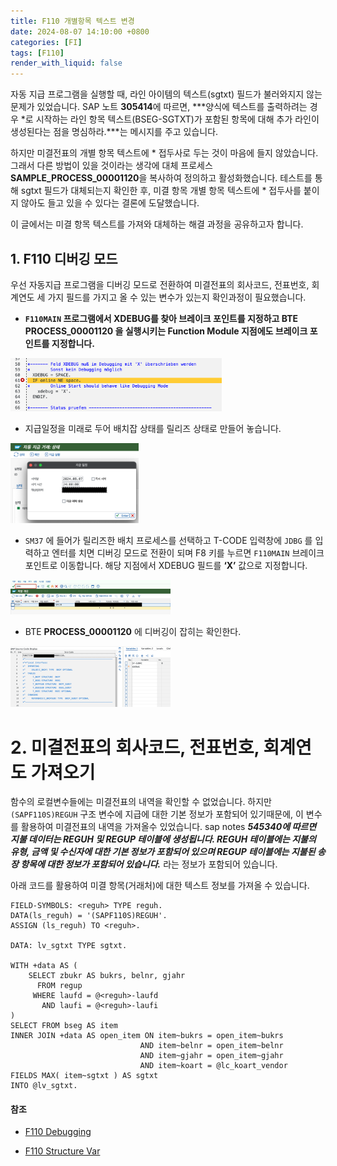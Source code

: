 ```yaml
---
title: F110 개별항목 텍스트 변경 
date: 2024-08-07 14:10:00 +0800
categories: [FI]
tags: [F110]
render_with_liquid: false
---
```


자동 지급 프로그램을 실행할 때, 라인 아이템의 텍스트(sgtxt) 필드가 불러와지지 않는 문제가 있었습니다. SAP 노트 **305414**에 따르면, ***양식에 텍스트를  출력하려는 경우 \*로 시작하는 라인 항목 텍스트(BSEG-SGTXT)가 포함된 항목에 대해 추가 라인이 생성된다는 점을 명심하라.***는 메시지를 주고 있습니다.

하지만 미결전표의 개별 항목 텍스트에  * 접두사로 두는 것이 마음에 들지 않았습니다. 그래서 다른 방법이 있을 것이라는 생각에 대체 프로세스 **SAMPLE_PROCESS_00001120**을 복사하여 정의하고 활성화했습니다. 테스트를 통해 sgtxt 필드가 대체되는지 확인한 후, 미결 항목 개별 항목 텍스트에 * 접두사를 붙이지 않아도 들고 있을 수 있다는 결론에 도달했습니다.

이 글에서는 미결 항목 텍스트를 가져와 대체하는 해결 과정을 공유하고자 합니다.

## 1. F110 디버깅 모드

우선 자동지급 프로그램을 디버깅 모드로 전환하여 미결전표의 회사코드, 전표번호, 회계연도 세 가지 필드를 가지고 올 수 있는 변수가 있는지 확인과정이 필요했습니다.

- **`F110MAIN` 프로그램에서 XDEBUG를 찾아 브레이크 포인트를 지정하고 BTE PROCESS_00001120 을 실행시키는 Function Module 지점에도 브레이크 포인트를 지정합니다.**

<img src="../images/2024-08-07-f110/image-20240808000108000.png" alt="image-20240808000108000" style="zoom:33%;" />

- 지급일정을 미래로 두어 배치잡 상태를 릴리즈 상태로 만들어 놓습니다.

<img src="../images/2024-08-07-f110/image-20240808000205123.png" alt="image-20240808000205123" style="zoom:20%;" />

- `SM37` 에 들어가 릴리즈한 배치 프로세스를 선택하고 T-CODE 입력창에 `JDBG` 를 입력하고 엔터를 치면 디버깅 모드로 전환이 되며 F8 키를 누르면 `F110MAIN` 브레이크 포인트로 이동합니다. 해당 지점에서 XDEBUG 필드를 **‘X’** 값으로 지정합니다.

<img src="../images/2024-08-07-f110/image-20240808000234635.png" alt="image-20240808000234635" style="zoom:25%;" />

- BTE **PROCESS_00001120** 에 디버깅이 잡히는 확인한다.

<img src="../images/2024-08-07-f110/image-20240808000247650.png" alt="image-20240808000247650" style="zoom:25%;" />

# 2. 미결전표의 회사코드, 전표번호, 회계연도 가져오기

함수의 로컬변수들에는 미결전표의 내역을 확인할 수 없었습니다. 하지만 `(SAPF110S)REGUH` 구조 변수에 지급에 대한 기본 정보가 포함되어 있기때문에, 이 변수를 활용하여 미결전표의 내역을 가져올수 있었습니다. sap notes ***545340에 따르면 지불 데이터는 REGUH 및 REGUP 테이블에 생성됩니다. REGUH 테이블에는 지불의 유형, 금액 및 수신자에 대한 기본 정보가 포함되어 있으며 REGUP 테이블에는 지불된 송장 항목에 대한 정보가 포함되어 있습니다.*** 라는 정보가 포함되어 있습니다.

아래 코드를 활용하여 미결 항목(거래처)에 대한 텍스트 정보를 가져올 수 있습니다.

```abap
FIELD-SYMBOLS: <reguh> TYPE reguh.
DATA(ls_reguh) = '(SAPF110S)REGUH'.
ASSIGN (ls_reguh) TO <reguh>.

DATA: lv_sgtxt TYPE sgtxt.

WITH +data AS (
    SELECT zbukr AS bukrs, belnr, gjahr
      FROM regup
     WHERE laufd = @<reguh>-laufd
       AND laufi = @<reguh>-laufi
)
SELECT FROM bseg AS item
INNER JOIN +data AS open_item ON item~bukrs = open_item~bukrs
                             AND item~belnr = open_item~belnr
                             AND item~gjahr = open_item~gjahr
                             AND item~koart = @lc_koart_vendor
FIELDS MAX( item~sgtxt ) AS sgtxt
INTO @lv_sgtxt.
```

#### 참조

- [F110 Debugging](https://community.sap.com/t5/financial-management-blogs-by-members/debugging-f110-automatic-payment/ba-p/13482536)

- [F110 Structure Var](https://foros.consultoria-sap.com/t/bseg-sgtxt-sustitucion-f110-campo/45693)